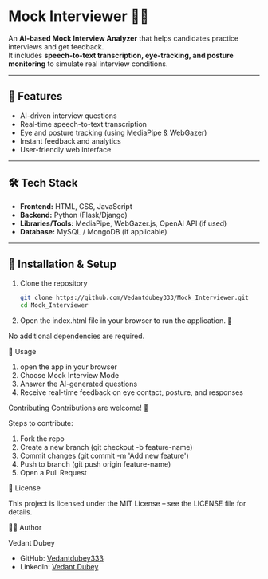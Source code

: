 # Mock Interviewer 🎤🤖

An **AI-based Mock Interview Analyzer** that helps candidates practice interviews and get feedback.  
It includes **speech-to-text transcription, eye-tracking, and posture monitoring** to simulate real interview conditions.  

---

## 🚀 Features
- AI-driven interview questions  
- Real-time speech-to-text transcription  
- Eye and posture tracking (using MediaPipe & WebGazer)  
- Instant feedback and analytics  
- User-friendly web interface  

---

## 🛠️ Tech Stack
- **Frontend:** HTML, CSS, JavaScript  
- **Backend:** Python (Flask/Django)  
- **Libraries/Tools:** MediaPipe, WebGazer.js, OpenAI API (if used)  
- **Database:** MySQL / MongoDB (if applicable)  

---

## 📂 Installation & Setup
1. Clone the repository  
   ```bash
   git clone https://github.com/Vedantdubey333/Mock_Interviewer.git
   cd Mock_Interviewer
2. Open the index.html file in your browser to run the application. 🚀

No additional dependencies are required.

🎯 Usage

1. open the app in your browser
2. Choose Mock Interview Mode
3. Answer the AI-generated questions
4. Receive real-time feedback on eye contact, posture, and responses

Contributing
Contributions are welcome! 🎉

Steps to contribute:
1. Fork the repo
2. Create a new branch (git checkout -b feature-name)
3. Commit changes (git commit -m 'Add new feature')
4. Push to branch (git push origin feature-name)
5. Open a Pull Request

📜 License

This project is licensed under the MIT License – see the LICENSE
 file for details.

👨‍💻 Author

Vedant Dubey
- GitHub: [Vedantdubey333](https://github.com/Vedantdubey333)
- LinkedIn: [Vedant Dubey]([https://linkedin.com/in/vedantdubey](https://www.linkedin.com/in/vedant-dubey-819940292?utm_source=share&utm_campaign=share_via&utm_content=profile&utm_medium=android_app))
